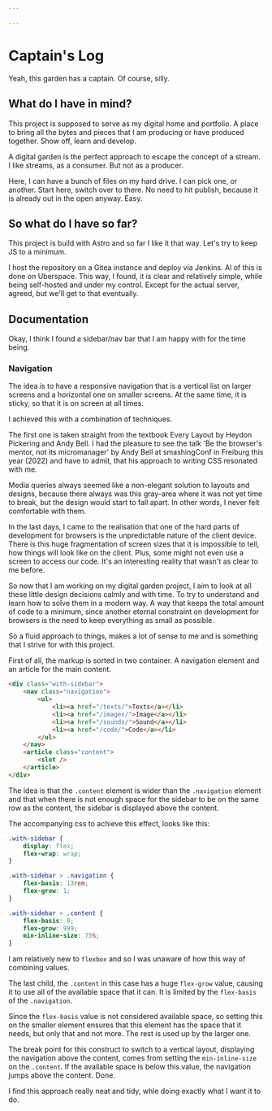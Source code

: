 ```yaml
---

---
```

# Captain's Log

Yeah, this garden has a captain. Of course, silly.

## What do I have in mind?

This project is supposed to serve as my digital home and portfolio. A place to bring all the bytes and pieces that I am producing or have produced together. Show off, learn and develop.

A digital garden is the perfect approach to escape the concept of a stream. I like streams, as a consumer. But not as a producer.

Here, I can have a bunch of files on my hard drive. I can pick one, or another. Start here, switch over to there. No need to hit publish, because it is already out in the open anyway. Easy.

## So what do I have so far?

This project is build with Astro and so far I like it that way. Let's try to keep JS to a minimum.

I host the repository on a Gitea instance and deploy via Jenkins. Al of this is done on Uberspace. This way, I found, it is clear and relatively simple, while being self-hosted and under my control. Except for the actual server, agreed, but we'll get to that eventually.

## Documentation

Okay, I think I found a sidebar/nav bar that I am happy with for the time being.

### Navigation

The idea is to have a responsive navigation that is a vertical list on larger screens and a horizontal one on smaller screens. At the same time, it is sticky, so that it is on screen at all times.

I achieved this with a combination of techniques.

The first one is taken straight from the textbook Every Layout by Heydon Pickering and Andy Bell. I had the pleasure to see the talk 'Be the browser's mentor, not its micromanager' by Andy Bell at smashingConf in Freiburg this year (2022) and have to admit, that his approach to writing CSS resonated with me. 

Media queries always seemed like a non-elegant solution to layouts and designs, because there always was this gray-area where it was not yet time to break, but the design would start to fall apart. In other words, I never felt comfortable with them.

In the last days, I came to the realisation that one of the hard parts of development for browsers is the unpredictable nature of the client device. There is this huge fragmentation of screen sizes that it is impossible to tell, how things will look like on the client. Plus, some might not even use a screen to access our code. It's an interesting reality that wasn't as clear to me before. 

So now that I am working on my digital garden project, I aim to look at all these little design decisions calmly and with time. To try to understand and learn how to solve them in a modern way. A way that keeps the total amount of code to a minimum, since another eternal constraint on development for browsers is the need to keep everything as small as possible.

So a fluid approach to things, makes a lot of sense to me and is something that I strive for with this project.

First of all, the markup is sorted in two container. A navigation element and an article for the main content.

```html
<div class="with-sidebar">
	<nav class="navigation">
		<ul>
			<li><a href="/texts/">Texts</a></li>
			<li><a href="/images/">Image</a></li>
			<li><a href="/sounds/">Sound</a></li>
			<li><a href="/code/">Code</a></li>
		</ul>
	</nav>
	<article class="content">
		<slot />
	</article>
</div>
```

The idea is that the `.content` element is wider than the `.navigation` element and that when there is not enough space for the sidebar to be on the same row as the content, the sidebar is displayed above the content.

The accompanying css to achieve this effect, looks like this:

```css
.with-sidebar {
	display: flex;
	flex-wrap: wrap;
}

.with-sidebar > .navigation {
	flex-basis: 13rem;
	flex-grow: 1;
}

.with-sidebar > .content {
	flex-basis: 0;
	flex-grow: 999;
	min-inline-size: 75%;
}
```

I am relatively new to `flexbox` and so I was unaware  of how this way of combining values.

The last child, the `.content` in this case has a huge `flex-grow` value, causing it to use all of the available space that it can. It is limited by the `flex-basis` of the `.navigation`. 

Since the `flex-basis` value is not considered available space, so setting this on the smaller element ensures that this element has the space that it needs, but only that and not more. The rest is used up by the larger one.

The break point for this construct to switch to a vertical layout, displaying the navigation above the content, comes from setting the `min-inline-size` on the `.content`. If the available space is below this value, the navigation jumps above the content. Done.

I find this approach really neat and tidy, whle doing exactly what I want it to do.